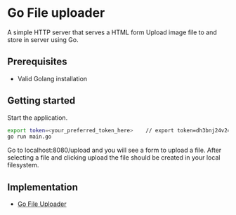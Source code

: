 # Go File uploader

A simple HTTP server that serves a HTML form Upload image file to and store in server using Go.

## Prerequisites

* Valid Golang installation

## Getting started

Start the application.

```bash
export token=<your_preferred_token_here>    // export token=dh3bnj24v242nj
go run main.go
```

Go to localhost:8080/upload and you will see a form to upload a file. After selecting a file and clicking upload the file should be created in your local filesystem.

## Implementation

* [Go File Uploader](https://github.com/amargc/brankas-go/blob/main/main.go)